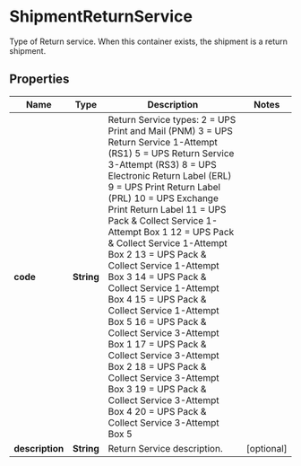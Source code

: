 

# ShipmentReturnService

Type of Return service. When this container exists, the shipment is a return shipment.

## Properties

| Name | Type | Description | Notes |
|------------ | ------------- | ------------- | -------------|
|**code** | **String** | Return Service types:   2 &#x3D; UPS Print and Mail (PNM)  3 &#x3D; UPS Return Service 1-Attempt (RS1)  5 &#x3D; UPS Return Service 3-Attempt (RS3)  8 &#x3D; UPS Electronic Return Label (ERL)  9 &#x3D; UPS Print Return Label (PRL)  10 &#x3D; UPS Exchange Print Return Label  11 &#x3D; UPS Pack &amp; Collect Service 1-Attempt Box 1  12 &#x3D; UPS Pack &amp; Collect Service 1-Attempt Box 2  13 &#x3D; UPS Pack &amp; Collect Service 1-Attempt Box 3  14 &#x3D; UPS Pack &amp; Collect Service 1-Attempt Box 4  15 &#x3D; UPS Pack &amp; Collect Service 1-Attempt Box 5  16 &#x3D; UPS Pack &amp; Collect Service 3-Attempt Box 1  17 &#x3D; UPS Pack &amp; Collect Service 3-Attempt Box 2  18 &#x3D; UPS Pack &amp; Collect Service 3-Attempt Box 3  19 &#x3D; UPS Pack &amp; Collect Service 3-Attempt Box 4  20 &#x3D; UPS Pack &amp; Collect Service 3-Attempt Box 5 |  |
|**description** | **String** | Return Service description. |  [optional] |



